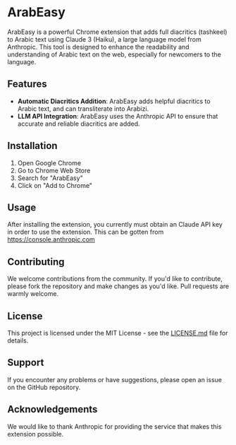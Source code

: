 # ArabEasy

ArabEasy is a powerful Chrome extension that adds full diacritics (tashkeel) to Arabic text using Claude 3 (Haiku), a large language model from Anthropic. This tool is designed to enhance the readability and understanding of Arabic text on the web, especially for newcomers to the language.

## Features

- **Automatic Diacritics Addition**: ArabEasy adds helpful diacritics to Arabic text, and can transliterate into Arabizi.
- **LLM API Integration**: ArabEasy uses the Anthropic API to ensure that accurate and reliable diacritics are added.

## Installation

1. Open Google Chrome
2. Go to Chrome Web Store
3. Search for "ArabEasy"
4. Click on "Add to Chrome"

## Usage

After installing the extension, you currently must obtain an Claude API key in order to use the extension. This can be gotten from https://console.anthropic.com

## Contributing

We welcome contributions from the community. If you'd like to contribute, please fork the repository and make changes as you'd like. Pull requests are warmly welcome.

## License

This project is licensed under the MIT License - see the [LICENSE.md](LICENSE.md) file for details.

## Support

If you encounter any problems or have suggestions, please open an issue on the GitHub repository.

## Acknowledgements

We would like to thank Anthropic for providing the service that makes this extension possible.